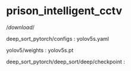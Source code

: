 # prison_intelligent_cctv

/*download*/

deep_sort_pytorch/configs : yolov5s.yaml

yolov5/weights : yolov5s.pt

deep_sort_pytorch/deep_sort/deep/checkpoint : 
